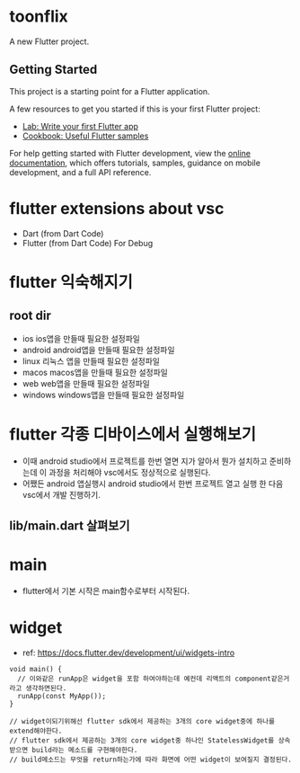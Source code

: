 # toonflix

A new Flutter project.

## Getting Started

This project is a starting point for a Flutter application.

A few resources to get you started if this is your first Flutter project:

- [Lab: Write your first Flutter app](https://docs.flutter.dev/get-started/codelab)
- [Cookbook: Useful Flutter samples](https://docs.flutter.dev/cookbook)

For help getting started with Flutter development, view the
[online documentation](https://docs.flutter.dev/), which offers tutorials,
samples, guidance on mobile development, and a full API reference.

# flutter extensions about vsc

- Dart (from Dart Code)
- Flutter (from Dart Code)
  For Debug

# flutter 익숙해지기

## root dir

- ios
  ios앱을 만들때 필요한 설정파일
- android
  android앱을 만들때 필요한 설정파일
- linux
  리눅스 앱을 만들때 필요한 설정파일
- macos
  macos앱을 만들때 필요한 설정파일
- web
  web앱을 만들때 필요한 설정파일
- windows
  windows앱을 만들때 필요한 설정파일

# flutter 각종 디바이스에서 실행해보기

- 이때 android studio에서 프로젝트를 한번 열면 지가 알아서 뭔가 설치하고 준비하는데 이 과정을 처리해야 vsc에서도 정상적으로 실행된다.
- 어쨌든 android 앱실행시 android studio에서 한번 프로젝트 열고 실행 한 다음 vsc에서 개발 진행하기.

## lib/main.dart 살펴보기

# main

- flutter에서 기본 시작은 main함수로부터 시작된다.

# widget

- ref: https://docs.flutter.dev/development/ui/widgets-intro

```
void main() {
  // 이와같은 runApp은 widget을 포함 하여야하는데 예컨데 리액트의 component같은거라고 생각하면된다.
  runApp(const MyApp());
}

// widget이되기위해선 flutter sdk에서 제공하는 3개의 core widget중에 하나를 extend해야한다.
// flutter sdk에서 제공하는 3개의 core widget중 하나인 StatelessWidget를 상속받으면 build라는 메소드를 구현해야한다.
// build메소드는 무엇을 return하는가에 따라 화면에 어떤 widget이 보여질지 결정된다.
```
